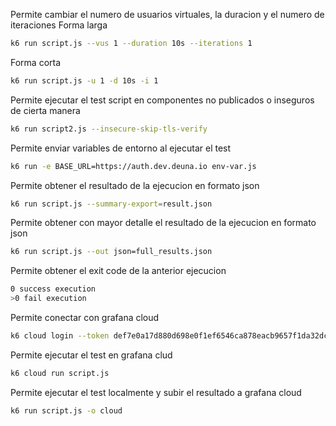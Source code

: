 Permite cambiar el numero de usuarios virtuales, la duracion y el numero de iteraciones
Forma larga

```bash
k6 run script.js --vus 1 --duration 10s --iterations 1
```

Forma corta

```bash
k6 run script.js -u 1 -d 10s -i 1
```

Permite ejecutar el test script en componentes no publicados o inseguros de cierta manera

```bash
k6 run script2.js --insecure-skip-tls-verify
```

Permite enviar variables de entorno al ejecutar el test

```bash
k6 run -e BASE_URL=https://auth.dev.deuna.io env-var.js
```

Permite obtener el resultado de la ejecucion en formato json

```bash
k6 run script.js --summary-export=result.json
```

Permite obtener con mayor detalle el resultado de la ejecucion en formato json

```bash
k6 run script.js --out json=full_results.json
```

Permite obtener el exit code de la anterior ejecucion

```bash
0 success execution
>0 fail execution
```

Permite conectar con grafana cloud

```bash
k6 cloud login --token def7e0a17d880d698e0f1ef6546ca878eacb9657f1da32dc89027c412898e06b
```

Permite ejecutar el test en grafana clud

```bash
k6 cloud run script.js
```

Permite ejecutar el test localmente y subir el resultado a grafana cloud

```bash
k6 run script.js -o cloud
```
